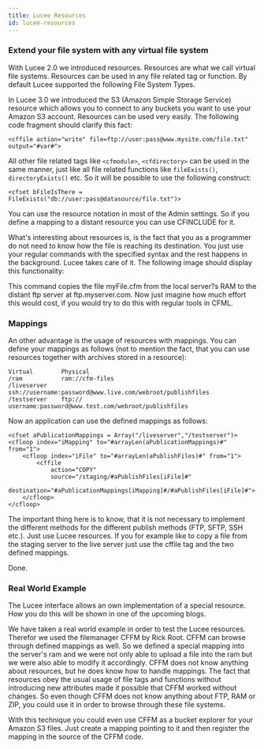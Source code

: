 ```yaml
---
title: Lucee Resources
id: lucee-resources
---
```


### Extend your file system with any virtual file system ###

With Lucee 2.0 we introduced resources. Resources are what we call virtual file systems. Resources can be used in any file related tag or function. By default Lucee supported the following File System Types.

In Lucee 3.0 we introduced the S3 (Amazon Simple Storage Service) resource which allows you to connect to any buckets you want to use your Amazon S3 account. Resources can be used very easily. The following code fragment should clarify this fact:

```lucee
<cffile action="write" file=ftp://user:pass@www.mysite.com/file.txt" output="#var#">
```

All other file related tags like ```<cfmodule>```, ```<cfdirectory>``` can be used in the same manner, just like all file related functions like ```fileExists()```, ```directoryExists()``` etc. So it will be possible to use the following construct:

```lucee
<cfset bFileIsThere = FileExists("db://user:pass@datasource/file.txt")>
```

You can use the resource notation in most of the Admin settings. So if you define a mapping to a distant resource you can use CFINCLUDE for it.

What's interesting about resources is, is the fact that you as a programmer do not need to know how the file is reaching its destination. You just use your regular commands with the specified syntax and the rest happens in the background. Lucee takes care of it. The following image should display this functionality:

This command copies the file myFile.cfm from the local server?s RAM to the distant ftp server at ftp.myserver.com. Now just imagine how much effort this would cost, if you would try to do this with regular tools in CFML.


### Mappings ###

An other advantage is the usage of resources with mappings. You can define your mappings as follows (not to mention the fact, that you can use resources together with archives stored in a resource):

```lucee
Virtual        Physical
/ram           ram://cfm-files
/liveserver    ssh://username:password@www.live.com/webroot/publishfiles
/testserver    ftp:// username:password@www.test.com/webroot/publishfiles
```

Now an application can use the defined mappings as follows:

```lucee
<cfset aPublicationMappings = Array("/liveserver","/testserver")>
<cfloop index="iMapping" to="#arrayLen(aPublicationMappings)#" from="1">
    <cfloop index="iFile" to="#arrayLen(aPublishFiles)#" from="1">
        <cffile 
            action="COPY" 
            source="/staging/#aPublishFiles[iFile]#" 
            destination="#aPublicationMappings[iMapping]#/#aPublishFiles[iFile]#"> 
    </cfloop>
</cfloop>
```

The important thing here is to know, that it is not necessary to implement the different methods for the different publish methods (FTP, SFTP, SSH etc.). Just use Lucee resources. If you for example like to copy a file from the staging server to the live server just use the cffile tag and the two defined mappings.

Done.

### Real World Example ###

The Lucee interface allows an own implementation of a special resource. How you do this will be shown in one of the upcoming blogs.

We have taken a real world example in order to test the Lucee resources. Therefor we used the filemanager CFFM by Rick Root. CFFM can browse through defined mappings as well. So we defined a special mapping into the server's ram and we were not only able to upload a file into the ram but we were also able to modify it accordingly. CFFM does not know anything about resources, but he does know how to handle mappings. The fact that resources obey the usual usage of file tags and functions without introducing new attributes made it possible that CFFM worked without changes. So even though CFFM does not know anything about FTP, RAM or ZIP, you could use it in order to browse through these file systems.

With this technique you could even use CFFM as a bucket explorer for your Amazon S3 files. Just create a mapping pointing to it and then register the mapping in the source of the CFFM code.